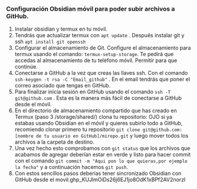 ### Configuración Obsidian móvil para poder subir archivos a GitHub.
1. Instalar obsidian y termux en tu móvil.
2. Tendrás que actualizar termux con `apt update` . Después instalar git y ssh `apt install git openssh`
3. Configurar el almacenamiento de Git. Configure el almacenamiento para termux usando el comando: `termux-setup-storage`. Te pedirá que accedas al almacenamiento de tu teléfono móvil. Permitir para que continúe.
4. Conectarse a GitHub a la vez que creas las llaves ssh. Con el comando `ssh-keygen -t rsa -C "Email_github"` . En el email tendrás que poner el correo asociado que tengas en GitHub. 
5. Para finalizar inicia sesión en GitHub usando el comando `ssh -T git@github.com` . Esta es la manera más fácil de conectarse a GitHub desde el móvil.
6. En el directorio de almacenamiento compartido que has creado en Termux (paso 3 /storage/shared/) clona tu repositorio: OJO si ya estabas usando Obsidian en el móvil y quieres subirlo todo a GitHub, recomiendo clonar primero tu repositorio `git clone git@github.com:[nombre de tu usuario en GitHub]/mirepo.git`  y luego mover todos los archivos a la carpeta de destino. 
7. Una vez hecho esto comprobamos con `git status` que los archivos que acabamos de agregar deberían estar en verde y listo para hacer commit con el comando `git commit -m "Aqui pon lo que quieras,por ejemplo la fecha"` y a continuación hacemos `git push`.
8. Con estos sencillos pasos deberías tener sincronizado Obsidian con GitHub desde el movil.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
